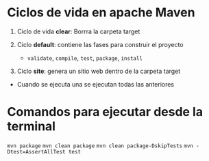 
# Ciclos de vida en apache Maven

1. Ciclo de vida **clear**: Borrra la carpeta target

2. Ciclo **default**: contiene las fases para construir el proyecto
    * `validate`, `compile`, `test`, `package`, `install`
    
3. Ciclo **site**: genera un sitio web dentro de la carpeta target


* Cuando se ejecuta una se ejecutan todas las anteriores


# Comandos para ejecutar desde la terminal
`mvn package`
`mvn clean package`
`mvn clean package-DskipTests`
`mvn -Dtest=AssertAllTest test`
